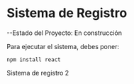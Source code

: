<h1>Sistema de Registro</h1>

--Estado del Proyecto: En construcción

Para ejecutar el sistema, debes poner:

```npm install react```


Sistema de registro 2
